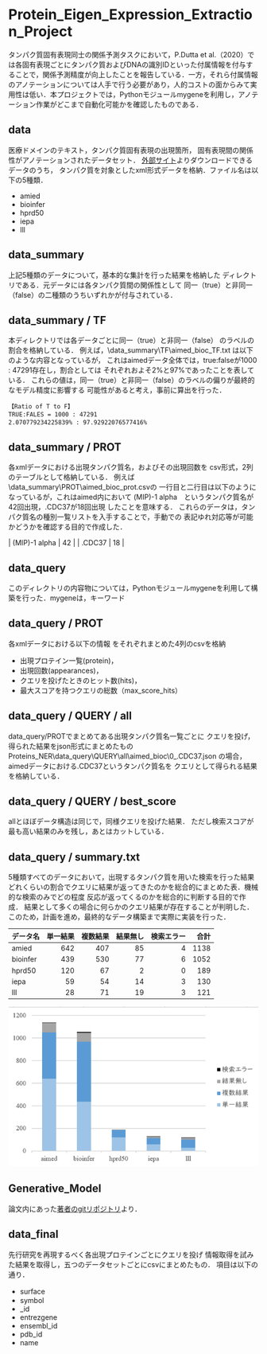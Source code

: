 # Protein_Eigen_Expression_Extraction_Project
タンパク質固有表現同士の関係予測タスクにおいて，P.Dutta et al.（2020）では各固有表現ごとにタンパク質およびDNAの識別IDといった付属情報を付与することで，関係予測精度が向上したことを報告している．一方，それら付属情報のアノテーションについては人手で行う必要があり，人的コストの面からみて実用性は低い．本プロジェクトでは，Pythonモジュールmygeneを利用し，アノテーション作業がどこまで自動化可能かを確認したものである．

## data
医療ドメインのテキスト，タンパク質固有表現の出現箇所，
固有表現間の関係性がアノテーションされたデータセット．
[外部サイト](http://corpora.informatik.hu-berlin.de/)よりダウンロードできるデータのうち，
タンパク質を対象としたxml形式データを格納．ファイル名は以下の5種類．


+ amied
+ bioinfer
+ hprd50
+ iepa
+ lll 


## data_summary 
上記5種類のデータについて，基本的な集計を行った結果を格納した
ディレクトリである．元データには各タンパク質間の関係性として
同一（true）と非同一（false）の二種類のうちいずれかが付与されている．
	
## data_summary / TF
本ディレクトリでは各データごとに同一（true）と非同一（false）
のラベルの割合を格納している．
例えば，\data_summary\TF\aimed_bioc_TF.txt は以下のような内容となっているが，
これはaimedデータ全体では，true:falseが1000 : 47291存在し，割合としては
それぞれおよそ2%と97%であったことを表している．
これらの値は，同一（true）と非同一（false）のラベルの偏りが最終的なモデル精度に影響する
可能性があると考え，事前に算出を行った．
	
```
【Ratio of T to F】
TRUE:FALES = 1000 : 47291
2.070779234225839% : 97.92922076577416%
```



## data_summary / PROT
各xmlデータにおける出現タンパク質名，およびその出現回数を
csv形式，2列のテーブルとして格納している．
例えば\data_summary\PROT\aimed_bioc_prot.csvの
一行目と二行目は以下のようになっているが，これはaimed内において
(MIP)-1 alpha　というタンパク質名が42回出現，.CDC37が18回出現
したことを意味する．
これらのデータは，タンパク質名の種別一覧リストを入手することで，手動での
表記ゆれ対応等が可能かどうかを確認する目的で作成した．

| (MIP)-1 alpha      | 42      | 
| .CDC37      | 18       |


## data_query
このディレクトリの内容物については，Pythonモジュールmygeneを利用して構築を行った．mygeneは，キーワード
## data_query / PROT
各xmlデータにおける以下の情報
をそれぞれまとめた4列のcsvを格納

+ 出現プロテイン一覧(protein)，
+ 出現回数(appearances)，
+ クエリを投げたときのヒット数(hits)，
+ 最大スコアを持つクエリの総数（max_score_hits）

##  data_query / QUERY / all
data_query/PROTでまとめてある出現タンパク質名一覧ごとに
クエリを投げ，得られた結果をjson形式にまとめたもの
Proteins_NER\data_query\QUERY\all\aimed_bioc\0_.CDC37.json
の場合，aimedデータにおける.CDC37というタンパク質名を
クエリとして得られる結果を格納している．

## data_query / QUERY / best_score
allとほぼデータ構造は同じで，同様クエリを投げた結果．
ただし検索スコアが最も高い結果のみを残し，あとはカットしている．

## data_query / summary.txt

5種類すべてのデータにおいて，出現するタンパク質を用いた検索を行った結果
どれくらいの割合でクエリに結果が返ってきたのかを総合的にまとめた表．機械的な検索のみでどの程度
反応が返ってくるのかを総合的に判断する目的で作成．
結果として多くの場合に何らかのクエリ結果が存在することが判明した．
このため，計画を進め，最終的なデータ構築まで実際に実装を行った．


| データ名 | 単一結果 | 複数結果 | 結果無し | 検索エラー | 合計 | 
| -------- | -------: | -------: | -------: | ---------: | ---: | 
| amied    | 642      | 407      | 85       | 4          | 1138 | 
| bioinfer | 439      | 530      | 77       | 6          | 1052 | 
| hprd50   | 120      | 67       | 2        | 0          | 189  | 
| iepa     | 59       | 54       | 14       | 3          | 130  | 
| lll      | 28       | 71       | 19       | 3          | 121  | 

![可視化グラフ](https://github.com/TRMT-Yuka/Protein_Named_Entity_Recognition_Project/blob/main/README_img/bar_graph_1.png)


## Generative_Model
論文内にあった[著者のgitリポジトリ](https://github.com/duttaprat/PPI_Generative)より．

## data_final
先行研究を再現するべく各出現プロテインごとにクエリを投げ
情報取得を試みた結果を取得し，五つのデータセットごとにcsvにまとめたもの．
項目は以下の通り．

+ surface　
+ symbol
+ _id
+ entrezgene
+ ensembl_id
+ pdb_id
+ name
	



